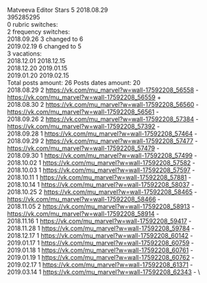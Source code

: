 Matveeva	Editor Stars 5 2018.08.29\
395285295\
0 rubric switches:\
2 frequency switches:\
2018.09.26 3 changed to 6 \
2019.02.19 6 changed to 5 \
3 vacations:\
2018.12.01 2018.12.15 \
2018.12.20 2019.01.15 \
2019.01.20 2019.02.15 \
Total posts amount: 26	Posts dates amount: 20\
2018.08.29 2 https://vk.com/mu_marvel?w=wall-17592208_56558 - https://vk.com/mu_marvel?w=wall-17592208_56559 + \
2018.08.30 2 https://vk.com/mu_marvel?w=wall-17592208_56560 - https://vk.com/mu_marvel?w=wall-17592208_56561 - \
2018.09.26 2 https://vk.com/mu_marvel?w=wall-17592208_57384 - https://vk.com/mu_marvel?w=wall-17592208_57392 - \
2018.09.28 1 https://vk.com/mu_marvel?w=wall-17592208_57464 - \
2018.09.29 2 https://vk.com/mu_marvel?w=wall-17592208_57477 - https://vk.com/mu_marvel?w=wall-17592208_57479 - \
2018.09.30 1 https://vk.com/mu_marvel?w=wall-17592208_57499 - \
2018.10.02 1 https://vk.com/mu_marvel?w=wall-17592208_57582 - \
2018.10.03 1 https://vk.com/mu_marvel?w=wall-17592208_57597 - \
2018.10.11 1 https://vk.com/mu_marvel?w=wall-17592208_57881 - \
2018.10.14 1 https://vk.com/mu_marvel?w=wall-17592208_58037 - \
2018.10.25 2 https://vk.com/mu_marvel?w=wall-17592208_58465 - https://vk.com/mu_marvel?w=wall-17592208_58466 - \
2018.11.05 2 https://vk.com/mu_marvel?w=wall-17592208_58913 - https://vk.com/mu_marvel?w=wall-17592208_58914 - \
2018.11.16 1 https://vk.com/mu_marvel?w=wall-17592208_59417 - \
2018.11.28 1 https://vk.com/mu_marvel?w=wall-17592208_59784 - \
2018.12.17 1 https://vk.com/mu_marvel?w=wall-17592208_60142 - \
2019.01.17 1 https://vk.com/mu_marvel?w=wall-17592208_60759 - \
2019.01.18 1 https://vk.com/mu_marvel?w=wall-17592208_60761 - \
2019.01.19 1 https://vk.com/mu_marvel?w=wall-17592208_60762 - \
2019.02.17 1 https://vk.com/mu_marvel?w=wall-17592208_61371 - \
2019.03.14 1 https://vk.com/mu_marvel?w=wall-17592208_62343 - \
